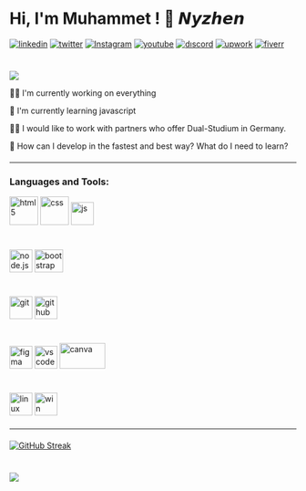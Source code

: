 
# Hi, I'm Muhammet ! 👋 𝙉𝙮𝙯𝙝𝙚𝙣



<!-- [![portfolio](https://img.shields.io/badge/my_portfolio-000?style=for-the-badge&logo=ko-fi&logoColor=fff)](#) -->
[![linkedin](https://img.shields.io/badge/linkedin-000?style=for-the-badge&logo=linkedin&logoColor=blue)](https://www.linkedin.com/in/muhammet-%C3%B6zt%C3%BCrk-85939a241/?locale=en_US)
[![twitter](https://img.shields.io/badge/twitter-000?style=for-the-badge&logo=twitter&logoColor=0080ff)](#)
[![Instagram](https://img.shields.io/badge/Instagram-000?style=for-the-badge&logo=Instagram&logoColor=pruple)](#)
[![youtube](https://img.shields.io/badge/youtube-000?style=for-the-badge&logo=youtube&logoColor=FF0000)]([https://www.youtube.com/@Nyzhen](https://www.youtube.com/channel/UCkxI63zf7ahhKZMK-XJfBSA))
[![dıscord](https://img.shields.io/badge/Nyzhen-000?style=for-the-badge&logo=discord&logoColor=fff)](#)
[![upwork](https://img.shields.io/badge/upwork-000?style=for-the-badge&logo=upwork&logoColor=darkgreen)](#)
[![fiverr](https://img.shields.io/badge/fiverr-000?style=for-the-badge&logo=fiverr&logoColor=green)](#)
#
<!-- Typing SVG by DenverCoder1 - https://github.com/DenverCoder1/readme-typing-svg -->
<p align="start">
<!--   <a href="https://github.com/DenverCoder1/readme-typing-svg"> -->
   <a> <img src="https://readme-typing-svg.herokuapp.com?color=*&width=380&height=45&lines=I'm+Muhammet+Öztürk;Learning+In+Public;Nice+To+Meet+You+...&center=true"></a>
</p>


👩‍💻 I'm currently working on everything

🧠 I'm currently learning javascript

👯‍♀️ I would like to work with partners who offer Dual-Studium in Germany.

🤔 How can I develop in the fastest and best way? What do I need to learn?

<hr style="margin: 20px 0px">

<!--  [![wakatime](https://wakatime.com/badge/user/a0cd9443-0994-43c6-8a10-373d904a3a9f.svg)](https://wakatime.com/@a0cd9443-0994-43c6-8a10-373d904a3a9f)
[ ![](https://komarev.com/ghpvc/?username=Nyzhen&style=flat)](https://github.com/Nyzhen)
-->
 ### Languages and Tools:

<p>
<img src="https://upload.wikimedia.org/wikipedia/commons/thumb/6/61/HTML5_logo_and_wordmark.svg/120px-HTML5_logo_and_wordmark.svg.png" alt="html5" width="50" height="50"/>
<img src="https://cdn-icons-png.flaticon.com/512/5968/5968242.png" alt="css" width="50" height="50"/>
<img src="https://cdn-icons-png.flaticon.com/512/5968/5968292.png" alt="js" width="40" height="40"/>
</p>

#
<p>
<img src="https://nodejs.org/static/images/logo.svg" alt="node.js" width="40" height="40"/>
<img src="https://getbootstrap.com/docs/5.3/assets/brand/bootstrap-logo-shadow.png" alt="bootstrap" width="50" height="40"/>
</p>

#
<p>
<img src="https://img.icons8.com/color/256/git.png" alt="git" width="40" height="40"/>
<img src="https://github.githubassets.com/images/modules/logos_page/GitHub-Mark.png" alt="github" width="40" height="40"/> 
</p>

#
<p>
<img src="https://cdn-icons-png.flaticon.com/512/5968/5968705.png" alt="figma" width="40" height="40"/>
<img src="https://code.visualstudio.com/assets/images/code-stable.png" alt="vscode" width="40"height="40"/>
<img src="https://logolook.net/wp-content/uploads/2021/07/Canva-Logo-500x281.png" alt="canva" width="80" height="45"/>
</p>

#
<p>
<img src="https://cdn-icons-png.flaticon.com/512/6124/6124995.png" alt="linux" width="40" height="40"/>
<img src="https://upload.wikimedia.org/wikipedia/commons/thumb/8/87/Windows_logo_-_2021.svg/512px-Windows_logo_-_2021.svg.png" alt="win" width="40" height="40"/>
</p>
<!--     <img src="https://cdn-icons-png.flaticon.com/512/5968/5968381.png" alt="typescript" width="40" height="40"/> -->
<!--     <img src="https://cdn-icons-png.flaticon.com/512/919/919831.png" alt="sass" width="40" height="40"/> -->
<!--     <img src="https://cdn-icons-png.flaticon.com/512/919/919851.png" alt="react" width="40" height="40"/> -->
<!--     <img src="https://seeklogo.com/images/A/angular-logo-B76B1CDE98-seeklogo.com.png" alt="angular" width="40" height="40"/> -->
<!--     <img src="https://cdn-icons-png.flaticon.com/512/6132/6132221.png" alt="C#" width="40" height="40"/> -->
<!--     <img src="https://cdn-icons-png.flaticon.com/512/5968/5968350.png" alt="python" width="40" height="40"/> -->
<!--     <img src="https://www.mysql.com/common/logos/logo-mysql-170x115.png" alt="mysql" width="40" height="40"/> -->
<!--     <img src="https://img.icons8.com/color/256/microsoft-sql-server.png" alt="mcsql" width="40" height="40"/> -->
<!--     <img src="https://seeklogo.com/images/M/mongodb-logo-655F7D542D-seeklogo.com.png" alt="mongodb" width="20" height="40"/> -->
 

    

<hr style="margin: 20px 0px">

[![GitHub Streak](https://streak-stats.demolab.com?user=Nyzhen&theme=highcontrast&date_format=j%20M%5B%20Y%5D)](https://git.io/streak-stats)

#
<a href="https://github.com/Nyzhen"><img src="https://github-readme-stats.vercel.app/api?username=Nyzhen&show_icons=true&theme=vision-friendly-dark"/>


<!--
#
![Nyzhen's wakatime stats](https://github-readme-stats.vercel.app/api/wakatime?username=nyzhen&theme=vision-friendly-dark)

<!-- (https://git.io/streak-stats)  -->
